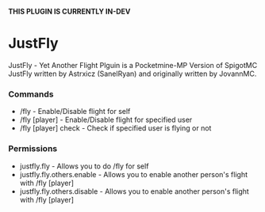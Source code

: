 **THIS PLUGIN IS CURRENTLY IN-DEV**

# JustFly
JustFly - Yet Another Flight Plguin is a Pocketmine-MP Version of SpigotMC JustFly written by Astrxicz (SanelRyan) and originally written by JovannMC.

### Commands
- /fly - Enable/Disable flight for self
- /fly [player] - Enable/Disable flight for specified user
- /fly [player] check - Check if specified user is flying or not

### Permissions
- justfly.fly - Allows you to do /fly for self
- justfly.fly.others.enable - Allows you to enable another person's flight with /fly [player]
- justfly.fly.others.disable - Allows you to enable another person's flight with /fly [player]